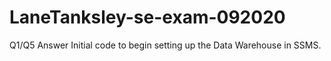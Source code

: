# LaneTanksley-se-exam-092020
Q1/Q5 Answer
Initial code to begin setting up the Data Warehouse in SSMS. 
